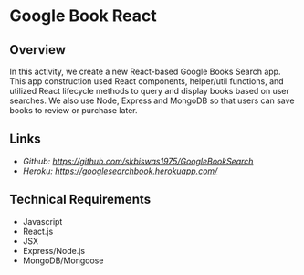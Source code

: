 # Google Book React

## Overview
In this activity, we create a new React-based Google Books Search app. This app construction used React components, helper/util functions, and utilized React lifecycle methods to query and display books based on user searches. We also use Node, Express and MongoDB so that users can save books to review or purchase later.

## Links
* *Github: https://github.com/skbiswas1975/GoogleBookSearch* 
* *Heroku: https://googlesearchbook.herokuapp.com/*

## Technical Requirements
* Javascript
* React.js
* JSX
* Express/Node.js
* MongoDB/Mongoose

